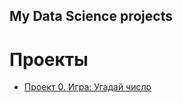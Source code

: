 ## My Data Science projects

# Проекты

* [Проект 0. Игра: Угадай число](https://github.com/Nyaksasss/sf_data_science/blob/main/project_0)
